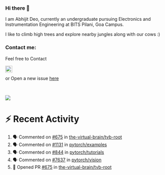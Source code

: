 ### Hi there 👋

I am Abhijit Deo, currently an undergraduate pursuing Electronics and Instrumentation Engineering at BITS Pilani, Goa Campus.


I like to climb high trees and explore nearby jungles along with our cows :)
### Contact me:

Feel free to Contact


[<img align="left" alt="Abhijit Deo | Gmail" width="22px" src="https://cdn.jsdelivr.net/npm/simple-icons@v3/icons/gmail.svg" />][gmail]
<br />


 or Open a new issue [here](https://github.com/abhi-glitchhg/abhi-glitchhg/issues)

[gmail]: mailto:f20190041@goa.bits-pilani.ac.in

<br>



![](https://komarev.com/ghpvc/?username=abhi-glitchhg&color=green)


# :zap: Recent Activity

<!--START_SECTION:activity-->
1. 🗣 Commented on [#675](https://github.com/the-virtual-brain/tvb-root/issues/675) in [the-virtual-brain/tvb-root](https://github.com/the-virtual-brain/tvb-root)
2. 🗣 Commented on [#1131](https://github.com/pytorch/examples/issues/1131) in [pytorch/examples](https://github.com/pytorch/examples)
3. 🗣 Commented on [#844](https://github.com/pytorch/tutorials/issues/844) in [pytorch/tutorials](https://github.com/pytorch/tutorials)
4. 🗣 Commented on [#7637](https://github.com/pytorch/vision/issues/7637) in [pytorch/vision](https://github.com/pytorch/vision)
5. 💪 Opened PR [#675](https://github.com/the-virtual-brain/tvb-root/pull/675) in [the-virtual-brain/tvb-root](https://github.com/the-virtual-brain/tvb-root)
<!--END_SECTION:activity-->
